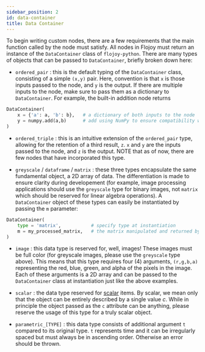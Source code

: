 ```yaml
---
sidebar_position: 2
id: data-container
title: Data Container
---
```


To begin writing custom nodes, there are a few requirements that the main function called by the node must satisfy. All nodes in Flojoy must return an instance of the `DataContainer` class of `flojoy-python`. There are many types of objects that can be passed to `DataContainer`, briefly broken down here:

- `ordered_pair` : this is the default typing of the `DataContainer` class, consisting of a simple `(x,y)` pair. Here, convention is that `x` is those inputs passed to the node, and `y` is the output. If there are multiple inputs to the node, make sure to pass them as a dictionary to `DataContainer`. For example, the built-in addition node returns 

```python
DataContainer(
    x = {'a': a, 'b': b},   # a dictionary of both inputs to the node
    y = numpy.add(a,b)      # add using NumPy to ensure compatibility with all iterable types
)
```

- `ordered_triple` : this is an intuitive extension of the `ordered_pair` type, allowing for the retention of a third result, `z`. `x` and `y` are the inputs passed to the node, and `z` is the output.
NOTE that as of now, there are few nodes that have incorporated this type.

- `greyscale` / `dataframe` / `matrix` : these three types encapsulate the same fundamental object, a 2D array of data. The differentiation is made to ensure clarity during developement (for example, image processing applications should use the `greyscale` type for binary images, not `matrix` which should be reserved for linear algebra operations). A `DataContainer` object of these types can easily be instantiated by passing the `m` parameter:

```python
DataContainer(
    type = 'matrix',           # specify type at instantiation
    m = my_processed_matrix,   # the matrix manipulated and returned by the function
)
```

- `image` : this data type is reserved for, well, images! These images must be full color (for greyscale images, please use the `greyscale` type above). This means that this type requires four (4) arguments, `(r,g,b,a)` representing the red, blue, green, and alpha of the pixels in the image. Each of these arguments is a 2D array and can be passed to the `DataContainer` class at instantiation just like the above examples.

- `scalar` : the data type reserved for [scalar](https://en.wikipedia.org/wiki/Scalar_processor#Scalar_data_type) items. By scalar, we mean only that the object can be entirely described by a single value $c$. While in principle the object passed as the `c` attribute can be anything, please reserve the usage of this type for a truly scalar object.

- `parametric_[TYPE]` : this data type consists of additional argument `t` compared to its original type. `t` represents time and it can be irregularly spaced but must always be in ascending order. Otherwise an error should be thrown.

